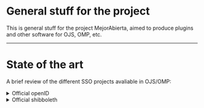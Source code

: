 # General stuff for the project

This is general stuff for the project MejorAbierta, aimed to produce plugins and other software for OJS, OMP, etc.

---


# State of the art

A brief review of the different SSO projects avaliable in OJS/OMP:


<details>
<summary>
Official openID
</summary>

[Repo Official openID](https://github.com/pkp/openid) 
- Developer: PKP 
- Ver: OJS 3.4.0 (LATEST) 
- Protocol: openID
- Last update: Dec 12, 2024 
- Data: (RS256) JWT {
        'id' => $jwtPayload->sub ?? null,
								'email' => $jwtPayload->email ?? null,
								'username' => $jwtPayload->preferred_username ?? null,
								'given_name' => $jwtPayload->given_name ?? null,
								'family_name' => $jwtPayload->family_name ?? null,
								'email_verified' => $jwtPayload->email_verified ?? null,
  }
- Review: Working
- Algorithm: AES-256-CBC
- Authentication Type: Authentication Code Flow
- PKCE: No
</details>

<details>
<summary>
Official shibboleth
</summary>

[Official shibboleth](https://github.com/pkp/shibboleth)
 
 - Developer : Alec (PKP) 
 - Ver: OJS 3.2+ 
 - Protocol: SAMLv2 
 - Last update: 2 y. ago
 -  Data : 
 -- Shibboleth UIN
 -- first or given name<br/>- last, family, or surname<br/>- personal initials<br/>- e-mail address<br/>- telephone number<br/>- postal mailing address 
 - Review: Stuck on error Settings 
</details>


